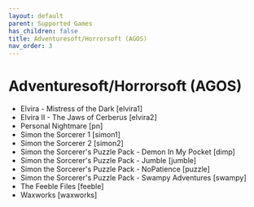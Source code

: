```yaml
---
layout: default
parent: Supported Games
has_children: false
title: Adventuresoft/Horrorsoft (AGOS)
nav_order: 3
---
```

# Adventuresoft/Horrorsoft (AGOS)

- Elvira - Mistress of the Dark	[elvira1]
- Elvira II - The Jaws of Cerberus	[elvira2]
- Personal Nightmare	[pn]
- Simon the Sorcerer 1	[simon1]
- Simon the Sorcerer 2	[simon2]
- Simon the Sorcerer's Puzzle Pack - Demon In My Pocket	[dimp]
- Simon the Sorcerer's Puzzle Pack - Jumble	[jumble]
- Simon the Sorcerer's Puzzle Pack - NoPatience	[puzzle]
- Simon the Sorcerer's Puzzle Pack - Swampy Adventures	[swampy]
- The Feeble Files	[feeble]
- Waxworks	[waxworks]